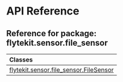 # API Reference

## Reference for package: flytekit.sensor.file_sensor

| Classes  |
| :------------- |
| [flytekit.sensor.file_sensor.FileSensor](flytekit_sensor_file_sensor_filesensor) |
